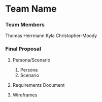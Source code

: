 # Team Name

### Team Members
Thomas Herrmann
Kyla Christopher-Moody

### Final Proposal
1. Persona/Scenario
    1. Persona
    2. Scenario
2. Requirements Document

3. Wireframes






